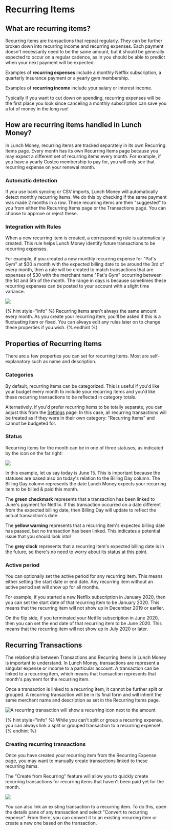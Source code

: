 # Recurring Items

## What are recurring items?

Recurring items are transactions that repeat regularly. They can be further broken down into recurring income and recurring expenses. Each payment doesn't necessarily need to be the same amount, but it should be generally expected to occur on a regular cadence, as in you should be able to predict when your next payment will be expected.

Examples of **recurring expenses** include a monthly Netflix subscription, a quarterly insurance payment or a yearly gym membership.

Examples of **recurring income** include your salary or interest income.

Typically if you want to cut down on spending, recurring expenses will be the first place you look since canceling a monthly subscription can save you a lot of money in the long run!

## How are recurring items handled in Lunch Money?

In Lunch Money, recurring items are tracked separately in its own Recurring Items page. Every month has its own Recurring Items page because you may expect a different set of recurring items every month. For example, if you have a yearly Costco membership to pay for, you will only see that recurring expense on your renewal month.

### Automatic detection

If you use bank syncing or CSV imports, Lunch Money will automatically detect monthly recurring items. We do this by checking if the same payment was made 2 months in a row. These recurring items are then "suggested" to you from either the Recurring Items page or the Transactions page. You can choose to approve or reject these.

### Integration with Rules

When a new recurring item is created, a corresponding rule is automatically created. This rule helps Lunch Money identify future transactions to be recurring expenses.

For example, if you created a new monthly recurring expense for "Pat's Gym" at $30 a month with the expected billing date to be around the 3rd of every month, then a rule will be created to match transactions that are expenses of $30 with the merchant name "Pat's Gym" occurring between the 1st and 5th of the month. The range in days is because sometimes these recurring expenses can be posted to your account with a slight time variance.

![](../.gitbook/assets/screen-shot-2020-06-20-at-2.24.56-pm.png)

{% hint style="info" %}
Recurring items aren't always the same amount every month. As you create your recurring item, you'll be asked if this is a fluctuating item or fixed. You can always edit any rules later on to change these properties if you wish.
{% endhint %}

## Properties of Recurring Items

There are a few properties you can set for recurring items. Most are self-explanatory such as name and description.

### Categories

By default, recurring items can be categorized. This is useful if you'd like your budget every month to include your recurring items and you'd like these recurring transactions to be reflected in category totals.

Alternatively, if you'd prefer recurring items to be totally separate, you can adjust this from the [Settings](https://my.lunchmoney.app/settings) page. In this case, all recurring transactions will be treated as if they were in their own category: "Recurring Items" and cannot be budgeted for.

### Status

Recurring items for the month can be in one of three statuses, as indicated by the icon on the far right:

![](../.gitbook/assets/screen-shot-2020-06-20-at-1.31.10-pm.png)

In this example, let us say today is June 15. This is important because the statuses are based also on today's relation to the Billing Day column. The Billing Day column represents the date Lunch Money expects your recurring item to be billed & paid this month.

The **green checkmark** represents that a transaction has been linked to June's payment for Netflix. If this transaction occurred on a date different from the expected billing date, then Billing Day will update to reflect the actual transaction's date.

The **yellow warning** represents that a recurring item's expected billing date has passed, but no transaction has been linked. This indicates a potential issue that you should look into!

The **grey clock** represents that a recurring item's expected billing date is in the future, so there's no need to worry about its status at this point.

### Active period

You can optionally set the active period for any recurring item. This means either setting the start date or end date. Any recurring item without an active period set will show up for all months.

For example, if you started a new Netflix subscription in January 2020, then you can set the start date of that recurring item to be January 2020. This means that the recurring item will not show up in December 2019 or earlier.

On the flip side, if you terminated your Netflix subscription in June 2020, then you can set the end date of that recurring item to be June 2020. This means that the recurring item will not show up in July 2020 or later.

## Recurring Transactions

The relationship between Transactions and Recurring Items in Lunch Money is important to understand. In Lunch Money, transactions are represent a singular expense or income to a particular account. A transaction can be linked to a recurring item, which means that transaction represents that month's payment for the recurring item.

Once a transaction is linked to a recurring item, it cannot be further split or grouped. A recurring transaction will be in its final form and will inherit the same merchant name and description as set in the Recurring Items page.

![A recurring transaction will show a recurring icon next to the amount](../.gitbook/assets/screen-shot-2020-06-20-at-1.14.31-pm.png)

{% hint style="info" %}
While you can't split or group a recurring expense, you can always link a split or grouped transaction to a recurring expense!
{% endhint %}

### Creating recurring transactions

Once you have created your recurring item from the Recurring Expense page, you may want to manually create transactions linked to these recurring items.

The "Create from Recurring" feature will allow you to quickly create recurring transactions for recurring items that haven't been paid yet for the month.

![](../.gitbook/assets/screen-shot-2020-06-20-at-1.15.53-pm.png)

You can also link an existing transaction to a recurring item. To do this, open the details pane of any transaction and select "Convert to recurring expense". From there, you can convert it to an existing recurring item or create a new one based on the transaction.


